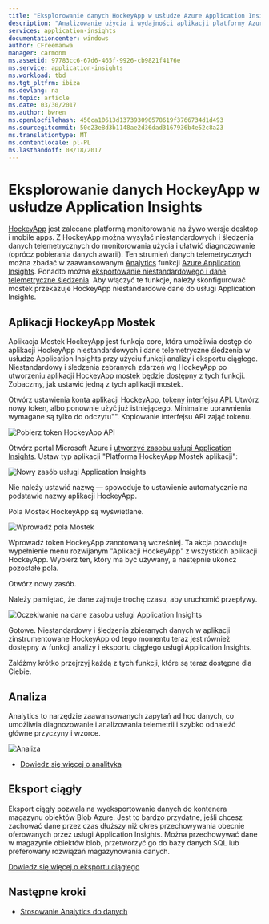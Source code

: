 ```yaml
---
title: "Eksplorowanie danych HockeyApp w usłudze Azure Application Insights | Dokumentacja firmy Microsoft"
description: "Analizowanie użycia i wydajności aplikacji platformy Azure za pomocą usługi Application Insights."
services: application-insights
documentationcenter: windows
author: CFreemanwa
manager: carmonm
ms.assetid: 97783cc6-67d6-465f-9926-cb9821f4176e
ms.service: application-insights
ms.workload: tbd
ms.tgt_pltfrm: ibiza
ms.devlang: na
ms.topic: article
ms.date: 03/30/2017
ms.author: bwren
ms.openlocfilehash: 450ca10613d137393090578619f3766734d1d493
ms.sourcegitcommit: 50e23e8d3b1148ae2d36dad3167936b4e52c8a23
ms.translationtype: MT
ms.contentlocale: pl-PL
ms.lasthandoff: 08/18/2017
---
```

# <a name="exploring-hockeyapp-data-in-application-insights"></a>Eksplorowanie danych HockeyApp w usłudze Application Insights
[HockeyApp](https://azure.microsoft.com/services/hockeyapp/) jest zalecane platformą monitorowania na żywo wersje desktop i mobile apps. Z HockeyApp można wysyłać niestandardowych i śledzenia danych telemetrycznych do monitorowania użycia i ułatwić diagnozowanie (oprócz pobierania danych awarii). Ten strumień danych telemetrycznych można zbadać w zaawansowanym [Analytics](app-insights-analytics.md) funkcji [Azure Application Insights](app-insights-overview.md). Ponadto można [eksportowanie niestandardowego i dane telemetryczne śledzenia](app-insights-export-telemetry.md). Aby włączyć te funkcje, należy skonfigurować mostek przekazuje HockeyApp niestandardowe dane do usługi Application Insights.

## <a name="the-hockeyapp-bridge-app"></a>Aplikacji HockeyApp Mostek
Aplikacja Mostek HockeyApp jest funkcja core, która umożliwia dostęp do aplikacji HockeyApp niestandardowych i dane telemetryczne śledzenia w usłudze Application Insights przy użyciu funkcji analizy i eksportu ciągłego. Niestandardowy i śledzenia zebranych zdarzeń wg HockeyApp po utworzeniu aplikacji HockeyApp mostek będzie dostępny z tych funkcji. Zobaczmy, jak ustawić jedną z tych aplikacji mostek.

Otwórz ustawienia konta aplikacji HockeyApp, [tokeny interfejsu API](https://rink.hockeyapp.net/manage/auth_tokens). Utwórz nowy token, albo ponownie użyć już istniejącego. Minimalne uprawnienia wymagane są tylko do odczytu"". Kopiowanie interfejsu API zająć tokenu.

![Pobierz token HockeyApp API](./media/app-insights-hockeyapp-bridge-app/01.png)

Otwórz portal Microsoft Azure i [utworzyć zasobu usługi Application Insights](app-insights-create-new-resource.md). Ustaw typ aplikacji "Platforma HockeyApp Mostek aplikacji":

![Nowy zasób usługi Application Insights](./media/app-insights-hockeyapp-bridge-app/02.png)

Nie należy ustawić nazwę — spowoduje to ustawienie automatycznie na podstawie nazwy aplikacji HockeyApp.

Pola Mostek HockeyApp są wyświetlane. 

![Wprowadź pola Mostek](./media/app-insights-hockeyapp-bridge-app/03.png)

Wprowadź token HockeyApp zanotowaną wcześniej. Ta akcja powoduje wypełnienie menu rozwijanym "Aplikacji HockeyApp" z wszystkich aplikacji HockeyApp. Wybierz ten, który ma być używany, a następnie ukończ pozostałe pola. 

Otwórz nowy zasób. 

Należy pamiętać, że dane zajmuje trochę czasu, aby uruchomić przepływy.

![Oczekiwanie na dane zasobu usługi Application Insights](./media/app-insights-hockeyapp-bridge-app/04.png)

Gotowe. Niestandardowy i śledzenia zbieranych danych w aplikacji zinstrumentowane HockeyApp od tego momentu teraz jest również dostępny w funkcji analizy i eksportu ciągłego usługi Application Insights.

Załóżmy krótko przejrzyj każdą z tych funkcji, które są teraz dostępne dla Ciebie.

## <a name="analytics"></a>Analiza
Analytics to narzędzie zaawansowanych zapytań ad hoc danych, co umożliwia diagnozowanie i analizowania telemetrii i szybko odnaleźć główne przyczyny i wzorce.

![Analiza](./media/app-insights-hockeyapp-bridge-app/05.png)

* [Dowiedz się więcej o analityka](app-insights-analytics-tour.md)

## <a name="continuous-export"></a>Eksport ciągły
Eksport ciągły pozwala na wyeksportowanie danych do kontenera magazynu obiektów Blob Azure. Jest to bardzo przydatne, jeśli chcesz zachować dane przez czas dłuższy niż okres przechowywania obecnie oferowanych przez usługi Application Insights. Można przechowywać dane w magazynie obiektów blob, przetworzyć go do bazy danych SQL lub preferowany rozwiązań magazynowania danych.

[Dowiedz się więcej o eksportu ciągłego](app-insights-export-telemetry.md)

## <a name="next-steps"></a>Następne kroki
* [Stosowanie Analytics do danych](app-insights-analytics-tour.md)

